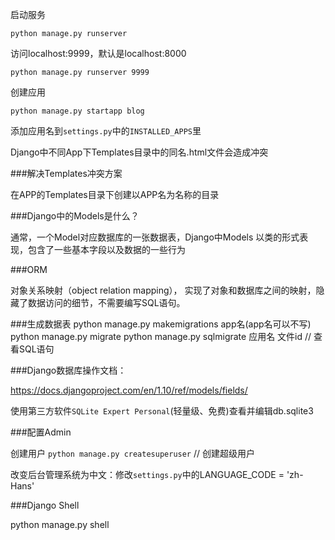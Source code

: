 启动服务

`python manage.py runserver`

访问localhost:9999，默认是localhost:8000

`python manage.py runserver 9999`

创建应用

`python manage.py startapp blog`

添加应用名到`settings.py`中的`INSTALLED_APPS`里

Django中不同App下Templates目录中的同名.html文件会造成冲突

###解决Templates冲突方案

在APP的Templates目录下创建以APP名为名称的目录

###Django中的Models是什么？

通常，一个Model对应数据库的一张数据表，Django中Models
以类的形式表现，包含了一些基本字段以及数据的一些行为

###ORM

对象关系映射（object relation mapping），
实现了对象和数据库之间的映射，隐藏了数据访问的细节，不需要编写SQL语句。

###生成数据表
python manage.py makemigrations app名(app名可以不写)
python manage.py migrate
python manage.py sqlmigrate 应用名 文件id // 查看SQL语句

###Django数据库操作文档：

https://docs.djangoproject.com/en/1.10/ref/models/fields/

使用第三方软件`SQLite Expert Personal`(轻量级、免费)查看并编辑db.sqlite3

###配置Admin

创建用户
`python manage.py createsuperuser` // 创建超级用户

改变后台管理系统为中文：修改`settings.py`中的LANGUAGE_CODE = 'zh-Hans'  

###Django Shell  

python manage.py shell



























